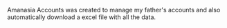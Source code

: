 Amanasia Accounts was created to manage my father's accounts and also automatically download a excel file with all the data.
